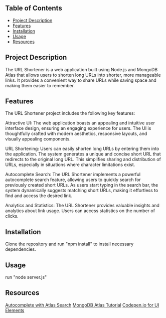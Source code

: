 
## Table of Contents

- [Project Description](#project-description)
- [Features](#features)
- [Installation](#installation)
- [Usage](#usage)
- [Resources](#resources)


## Project Description

The URL Shortener is a web application built using Node.js and MongoDB Atlas that allows users to shorten long URLs into shorter, more manageable links. It provides a convenient way to share URLs while saving space and making them easier to remember.

## Features
The URL Shortener project includes the following key features:

Attractive UI: The web application boasts an appealing and intuitive user interface design, ensuring an engaging experience for users. The UI is thoughtfully crafted with modern aesthetics, responsive layouts, and visually appealing components.

URL Shortening: Users can easily shorten long URLs by entering them into the application. The system generates a unique and concise short URL that redirects to the original long URL. This simplifies sharing and distribution of URLs, especially in situations where character limitations exist.

Autocomplete Search: The URL Shortener implements a powerful autocomplete search feature, allowing users to quickly search for previously created short URLs. As users start typing in the search bar, the system dynamically suggests matching short URLs, making it effortless to find and access the desired link.

Analytics and Statistics: The URL Shortener provides valuable insights and analytics about link usage. Users can access statistics on the number of clicks.

## Installation

Clone the repository and run "npm install" to install necessary dependencies.

## Usage

run "node server.js"

## Resources

[Autocomplete with Atlas Search](https://www.mongodb.com/docs/atlas/atlas-search/tutorial/autocomplete-tutorial/)
[MongoDB Atlas Tutorial](https://www.mongodb.com/basics/mongodb-atlas-tutorial)
[Codepen.io for UI Elements](https://codepen.io/)
